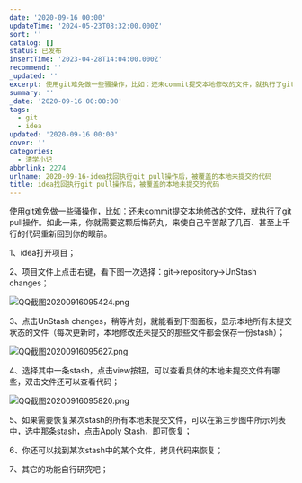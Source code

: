 ```yaml
---
date: '2020-09-16 00:00'
updateTime: '2024-05-23T08:32:00.000Z'
sort: ''
catalog: []
status: 已发布
insertTime: '2023-04-28T14:04:00.000Z'
recommend: ''
_updated: ''
excerpt: 使用git难免做一些骚操作，比如：还未commit提交本地修改的文件，就执行了git pull操作。如此一来，你就需要这颗后悔药丸，来使自己辛苦敲了几百、甚至上千行的代码重新回到你的眼前。
summary: ''
_date: '2020-09-16 00:00:00'
tags:
  - git
  - idea
updated: '2020-09-16 00:00'
cover: ''
categories:
  - 清学小记
abbrlink: 2274
urlname: 2020-09-16-idea找回执行git pull操作后，被覆盖的本地未提交的代码
title: idea找回执行git pull操作后，被覆盖的本地未提交的代码
---
```


使用git难免做一些骚操作，比如：还未commit提交本地修改的文件，就执行了git pull操作。如此一来，你就需要这颗后悔药丸，来使自己辛苦敲了几百、甚至上千行的代码重新回到你的眼前。


1、idea打开项目；


2、项目文件上点击右键，看下图一次选择：git→repository→UnStash changes；


![QQ截图20200916095424.png](https://image.bmqy.net/upload/e1fe221072fd28a61bd6c18ac9f0af81.png)


3、点击UnStash changes，稍等片刻，就能看到下图面板，显示本地所有未提交状态的文件（每次更新时，本地修改还未提交的那些文件都会保存一份stash）；


![QQ截图20200916095627.png](https://image.bmqy.net/upload/f9ab6bbce27cd0ec4b1de499d7162a35.png)


4、选择其中一条stash，点击view按钮，可以查看具体的本地未提交文件有哪些，双击文件还可以查看代码；


![QQ截图20200916095820.png](https://image.bmqy.net/upload/d9309fd6b37d6ca0c2a613fbd7b4a737.png)


5、如果需要恢复某次stash的所有本地未提交文件，可以在第三步图中所示列表中，选中那条stash，点击Apply Stash，即可恢复；


6、你还可以找到某次stash中的某个文件，拷贝代码来恢复；


7、其它的功能自行研究吧；

